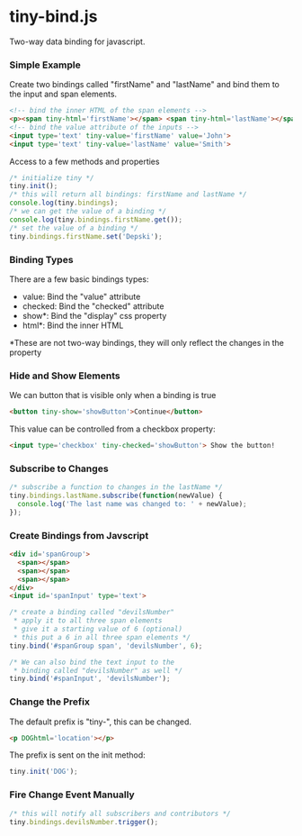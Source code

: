 tiny-bind.js
============
Two-way data binding for javascript.

### Simple Example
Create two bindings called "firstName" and "lastName" and bind them to the input and span elements.
```html
<!-- bind the inner HTML of the span elements -->
<p><span tiny-html='firstName'></span> <span tiny-html='lastName'></span></p>
<!-- bind the value attribute of the inputs -->
<input type='text' tiny-value='firstName' value='John'>
<input type='text' tiny-value='lastName' value='Smith'>
```
Access to a few methods and properties
```js
/* initialize tiny */
tiny.init();
/* this will return all bindings: firstName and lastName */
console.log(tiny.bindings);
/* we can get the value of a binding */
console.log(tiny.bindings.firstName.get());
/* set the value of a binding */
tiny.bindings.firstName.set('Depski');
```

### Binding Types
There are a few basic bindings types:
* value: Bind the "value" attribute
* checked: Bind the "checked" attribute
* show*: Bind the "display" css property
* html*: Bind the inner HTML

*These are not two-way bindings, they will only reflect the changes in the property

### Hide and Show Elements
We can button that is visible only when a binding is true
```html
<button tiny-show='showButton'>Continue</button>
```
This value can be controlled from a checkbox property:
```html
<input type='checkbox' tiny-checked='showButton'> Show the button!
```


### Subscribe to Changes
```js
/* subscribe a function to changes in the lastName */
tiny.bindings.lastName.subscribe(function(newValue) {
  console.log('The last name was changed to: ' + newValue);
});
```

### Create Bindings from Javscript
```html
<div id='spanGroup'>
  <span></span>
  <span></span>
  <span></span>
</div>
<input id='spanInput' type='text'>
```
```js
/* create a binding called "devilsNumber"
 * apply it to all three span elements
 * give it a starting value of 6 (optional)
 * this put a 6 in all three span elements */
tiny.bind('#spanGroup span', 'devilsNumber', 6);

/* We can also bind the text input to the
 * binding called "devilsNumber" as well */
tiny.bind('#spanInput', 'devilsNumber');
```
### Change the Prefix
The default prefix is "tiny-", this can be changed.
```html
<p DOGhtml='location'></p>
```
The prefix is sent on the init method:
```js
tiny.init('DOG');
```
### Fire Change Event Manually
```js
/* this will notify all subscribers and contributors */
tiny.bindings.devilsNumber.trigger();
```
